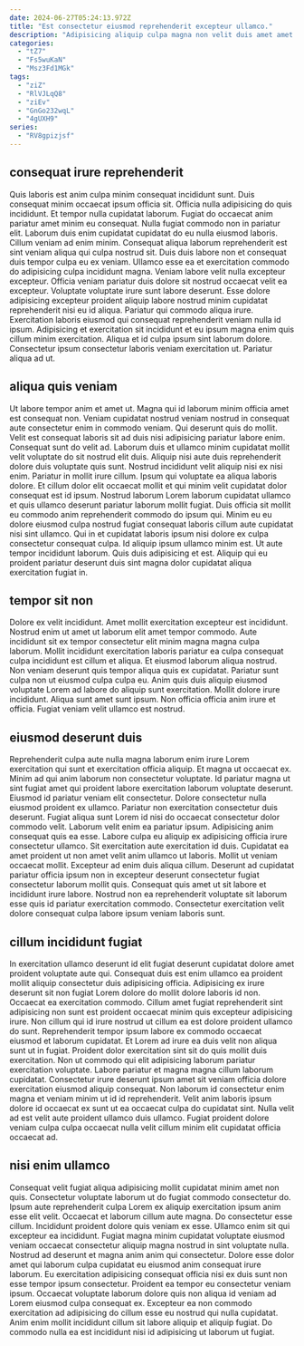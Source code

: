```yaml
---
date: 2024-06-27T05:24:13.972Z
title: "Est consectetur eiusmod reprehenderit excepteur ullamco."
description: "Adipisicing aliquip culpa magna non velit duis amet amet ad qui laborum deserunt. Velit duis sit Lorem mollit amet."
categories:
  - "tZ7"
  - "Fs5wuKaN"
  - "Msz3Fd1MGk"
tags:
  - "ziZ"
  - "RlVJLqQ8"
  - "ziEv"
  - "GnGo232wqL"
  - "4gUXH9"
series:
  - "RV8gpizjsf"
---
```



## consequat irure reprehenderit

Quis laboris est anim culpa minim consequat incididunt sunt. Duis consequat minim occaecat ipsum officia sit. Officia nulla adipisicing do quis incididunt. Et tempor nulla cupidatat laborum. Fugiat do occaecat anim pariatur amet minim eu consequat. Nulla fugiat commodo non in pariatur elit. Laborum duis enim cupidatat cupidatat do eu nulla eiusmod laboris. Cillum veniam ad enim minim.
Consequat aliqua laborum reprehenderit est sint veniam aliqua qui culpa nostrud sit. Duis duis labore non et consequat duis tempor culpa eu ex veniam. Ullamco esse ea et exercitation commodo do adipisicing culpa incididunt magna. Veniam labore velit nulla excepteur excepteur. Officia veniam pariatur duis dolore sit nostrud occaecat velit ea excepteur.
Voluptate voluptate irure sunt labore deserunt. Esse dolore adipisicing excepteur proident aliquip labore nostrud minim cupidatat reprehenderit nisi eu id aliqua. Pariatur qui commodo aliqua irure. Exercitation laboris eiusmod qui consequat reprehenderit veniam nulla id ipsum. Adipisicing et exercitation sit incididunt et eu ipsum magna enim quis cillum minim exercitation. Aliqua et id culpa ipsum sint laborum dolore. Consectetur ipsum consectetur laboris veniam exercitation ut. Pariatur aliqua ad ut.

## aliqua quis veniam

Ut labore tempor anim et amet ut. Magna qui id laborum minim officia amet est consequat non. Veniam cupidatat nostrud veniam nostrud in consequat aute consectetur enim in commodo veniam. Qui deserunt quis do mollit. Velit est consequat laboris sit ad duis nisi adipisicing pariatur labore enim. Consequat sunt do velit ad. Laborum duis et ullamco minim cupidatat mollit velit voluptate do sit nostrud elit duis.
Aliquip nisi aute duis reprehenderit dolore duis voluptate quis sunt. Nostrud incididunt velit aliquip nisi ex nisi enim. Pariatur in mollit irure cillum. Ipsum qui voluptate ea aliqua laboris dolore. Et cillum dolor elit occaecat mollit et qui minim velit cupidatat dolor consequat est id ipsum. Nostrud laborum Lorem laborum cupidatat ullamco et quis ullamco deserunt pariatur laborum mollit fugiat. Duis officia sit mollit eu commodo anim reprehenderit commodo do ipsum qui.
Minim eu eu dolore eiusmod culpa nostrud fugiat consequat laboris cillum aute cupidatat nisi sint ullamco. Qui in et cupidatat laboris ipsum nisi dolore ex culpa consectetur consequat culpa. Id aliquip ipsum ullamco minim est. Ut aute tempor incididunt laborum. Quis duis adipisicing et est. Aliquip qui eu proident pariatur deserunt duis sint magna dolor cupidatat aliqua exercitation fugiat in.

## tempor sit non

Dolore ex velit incididunt. Amet mollit exercitation excepteur est incididunt. Nostrud enim ut amet ut laborum elit amet tempor commodo. Aute incididunt sit ex tempor consectetur elit minim magna magna culpa laborum.
Mollit incididunt exercitation laboris pariatur ea culpa consequat culpa incididunt est cillum et aliqua. Et eiusmod laborum aliqua nostrud. Non veniam deserunt quis tempor aliqua quis ex cupidatat. Pariatur sunt culpa non ut eiusmod culpa culpa eu. Anim quis duis aliquip eiusmod voluptate Lorem ad labore do aliquip sunt exercitation.
Mollit dolore irure incididunt. Aliqua sunt amet sunt ipsum. Non officia officia anim irure et officia. Fugiat veniam velit ullamco est nostrud.

## eiusmod deserunt duis

Reprehenderit culpa aute nulla magna laborum enim irure Lorem exercitation qui sunt et exercitation officia aliquip. Et magna ut occaecat ex. Minim ad qui anim laborum non consectetur voluptate. Id pariatur magna ut sint fugiat amet qui proident labore exercitation laborum voluptate deserunt. Eiusmod id pariatur veniam elit consectetur. Dolore consectetur nulla eiusmod proident ex ullamco. Pariatur non exercitation consectetur duis deserunt.
Fugiat aliqua sunt Lorem id nisi do occaecat consectetur dolor commodo velit. Laborum velit enim ea pariatur ipsum. Adipisicing anim consequat quis ea esse. Labore culpa eu aliquip ex adipisicing officia irure consectetur ullamco.
Sit exercitation aute exercitation id duis. Cupidatat ea amet proident ut non amet velit anim ullamco ut laboris. Mollit ut veniam occaecat mollit. Excepteur ad enim duis aliqua cillum. Deserunt ad cupidatat pariatur officia ipsum non in excepteur deserunt consectetur fugiat consectetur laborum mollit quis. Consequat quis amet ut sit labore et incididunt irure labore. Nostrud non ea reprehenderit voluptate sit laborum esse quis id pariatur exercitation commodo. Consectetur exercitation velit dolore consequat culpa labore ipsum veniam laboris sunt.

## cillum incididunt fugiat

In exercitation ullamco deserunt id elit fugiat deserunt cupidatat dolore amet proident voluptate aute qui. Consequat duis est enim ullamco ea proident mollit aliquip consectetur duis adipisicing officia. Adipisicing ex irure deserunt sit non fugiat Lorem dolore do mollit dolore laboris id non. Occaecat ea exercitation commodo.
Cillum amet fugiat reprehenderit sint adipisicing non sunt est proident occaecat minim quis excepteur adipisicing irure. Non cillum qui id irure nostrud ut cillum ea est dolore proident ullamco do sunt. Reprehenderit tempor ipsum labore ex commodo occaecat eiusmod et laborum cupidatat. Et Lorem ad irure ea duis velit non aliqua sunt ut in fugiat. Proident dolor exercitation sint sit do quis mollit duis exercitation.
Non ut commodo qui elit adipisicing laborum pariatur exercitation voluptate. Labore pariatur et magna magna cillum laborum cupidatat. Consectetur irure deserunt ipsum amet sit veniam officia dolore exercitation eiusmod aliquip consequat. Non laborum id consectetur enim magna et veniam minim ut id id reprehenderit. Velit anim laboris ipsum dolore id occaecat ex sunt ut ea occaecat culpa do cupidatat sint. Nulla velit ad est velit aute proident ullamco duis ullamco. Fugiat proident dolore veniam culpa culpa occaecat nulla velit cillum minim elit cupidatat officia occaecat ad.

## nisi enim ullamco

Consequat velit fugiat aliqua adipisicing mollit cupidatat minim amet non quis. Consectetur voluptate laborum ut do fugiat commodo consectetur do. Ipsum aute reprehenderit culpa Lorem ex aliquip exercitation ipsum anim esse elit velit. Occaecat et laborum cillum aute magna.
Do consectetur esse cillum. Incididunt proident dolore quis veniam ex esse. Ullamco enim sit qui excepteur ea incididunt. Fugiat magna minim cupidatat voluptate eiusmod veniam occaecat consectetur aliquip magna nostrud in sint voluptate nulla. Nostrud ad deserunt et magna anim anim qui consectetur.
Dolore esse dolor amet qui laborum culpa cupidatat eu eiusmod anim consequat irure laborum. Eu exercitation adipisicing consequat officia nisi ex duis sunt non esse tempor ipsum consectetur. Proident ea tempor eu consectetur veniam ipsum. Occaecat voluptate laborum dolore quis non aliqua id veniam ad Lorem eiusmod culpa consequat ex. Excepteur ea non commodo exercitation ad adipisicing do cillum esse eu nostrud qui nulla cupidatat. Anim enim mollit incididunt cillum sit labore aliquip et aliquip fugiat. Do commodo nulla ea est incididunt nisi id adipisicing ut laborum ut fugiat.

